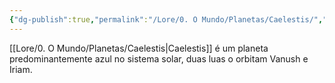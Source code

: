 ```yaml
---
{"dg-publish":true,"permalink":"/Lore/0. O Mundo/Planetas/Caelestis/","updated":"2025-06-22T08:12:28.183-03:00"}
---
```


[[Lore/0. O Mundo/Planetas/Caelestis\|Caelestis]] é um planeta predominantemente azul no sistema solar, duas luas o orbitam Vanush e Iriam.